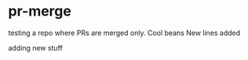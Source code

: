 # pr-merge
testing a repo where PRs are merged only. 
Cool beans
New lines added

adding new stuff 
